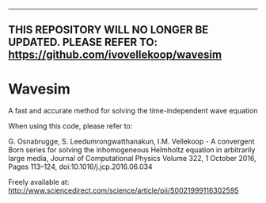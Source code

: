 --------------------------------------------------------
THIS REPOSITORY WILL NO LONGER BE UPDATED. 
PLEASE REFER TO: https://github.com/ivovellekoop/wavesim
--------------------------------------------------------

# Wavesim
A fast and accurate method for solving the time-independent wave equation

When using this code, please refer to: 

G. Osnabrugge, S. Leedumrongwatthanakun, I.M. Vellekoop - A convergent Born series for solving the inhomogeneous Helmholtz equation in arbitrarily large media, Journal of Computational Physics Volume 322, 1 October 2016, Pages 113–124, doi:10.1016/j.jcp.2016.06.034

Freely available at: http://www.sciencedirect.com/science/article/pii/S0021999116302595
